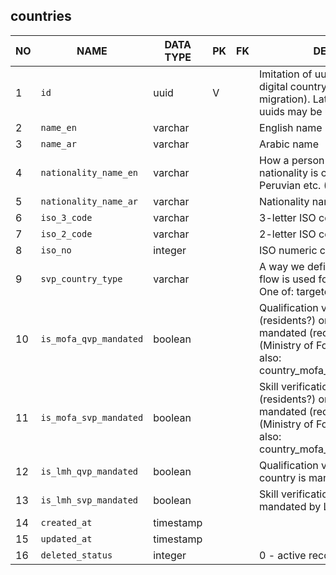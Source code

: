 countries
----------------------------


NO | NAME | DATA TYPE | PK | FK | DESCRIPTION            
---|------|-----------|----|----|-------------
1|`id` | uuid | V |  | Imitation of uuid created using ISO digital country code (during migration). Later on real random uuids may be used.
2|`name_en` | varchar |  |  | English name
3|`name_ar` | varchar |  |  | Arabic name
4|`nationality_name_en` | varchar |  |  | How a person that belongs to this nationality is caled, e.g. Kuwaiti, Peruvian etc. (English)
5|`nationality_name_ar` | varchar |  |  | Nationality name in arabic
6|`iso_3_code` | varchar |  |  | 3-letter ISO code
7|`iso_2_code` | varchar |  |  | 2-letter ISO code
8|`iso_no` | integer |  |  | ISO numeric country code
9|`svp_country_type` | varchar |  |  | A way we define what verification flow is used for a specific country. One of: targeted, non_targeted
10|`is_mofa_qvp_mandated` | boolean |  |  | Qualification verification for citizens (residents?) or this country is mandated (required) by MOFA (Ministry of Foreign Affairs). See also: country_mofa_qvp_mandated_history
11|`is_mofa_svp_mandated` | boolean |  |  | Skill verification for citizens (residents?) or this country is mandated (required) by MOFA (Ministry of Foreign Affairs). See also: country_mofa_svp_mandated_history
12|`is_lmh_qvp_mandated` | boolean |  |  | Qualification verification for this country is mandated by LMH.
13|`is_lmh_svp_mandated` | boolean |  |  | Skill verification for this country is mandated by LMH.
14|`created_at` | timestamp |  |  | 
15|`updated_at` | timestamp |  |  | 
16|`deleted_status` | integer |  |  | 0 - active record, 1 - deleted record.
